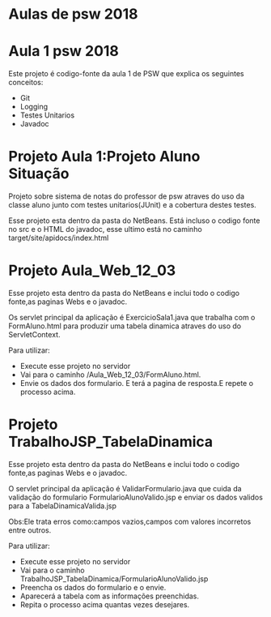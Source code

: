 # Aulas de psw 2018

# Aula 1 psw 2018
Este projeto é codigo-fonte da aula 1 de PSW que explica os seguintes conceitos:

* Git
* Logging
* Testes Unitarios
* Javadoc

# Projeto Aula 1:Projeto Aluno Situação

Projeto sobre sistema de notas do professor de psw atraves do uso da classe aluno junto com testes unitarios(JUnit) e a cobertura destes testes.

Esse projeto esta dentro da pasta do NetBeans.
Está incluso o codigo fonte no src e o HTML do javadoc, esse ultimo está no caminho  target/site/apidocs/index.html

# Projeto Aula_Web_12_03
Esse projeto esta dentro da pasta do NetBeans e inclui todo o codigo fonte,as paginas Webs e o javadoc.

Os servlet principal da aplicação é ExercicioSala1.java que trabalha com o FormAluno.html para produzir uma tabela dinamica atraves do uso do ServletContext.

Para utilizar:

* Execute esse projeto no servidor  
* Vai para o caminho /Aula_Web_12_03/FormAluno.html.
* Envie os dados dos formulario.
E terá a pagina de resposta.E repete o processo acima.

# Projeto TrabalhoJSP_TabelaDinamica
Esse projeto esta dentro da pasta do NetBeans e inclui todo o codigo fonte,as paginas Webs e o javadoc.

O servlet principal da aplicação é ValidarFormulario.java que cuida da validação do formulario FormularioAlunoValido.jsp e enviar os dados validos para a TabelaDinamicaValida.jsp

Obs:Ele trata erros como:campos vazios,campos com valores incorretos entre outros.

Para utilizar:

* Execute esse projeto no servidor  
* Vai para o caminho TrabalhoJSP_TabelaDinamica/FormularioAlunoValido.jsp
* Preencha os dados do formulario e o envie.
* Aparecerá a tabela com as informações preenchidas.
* Repita o processo acima quantas vezes desejares.

